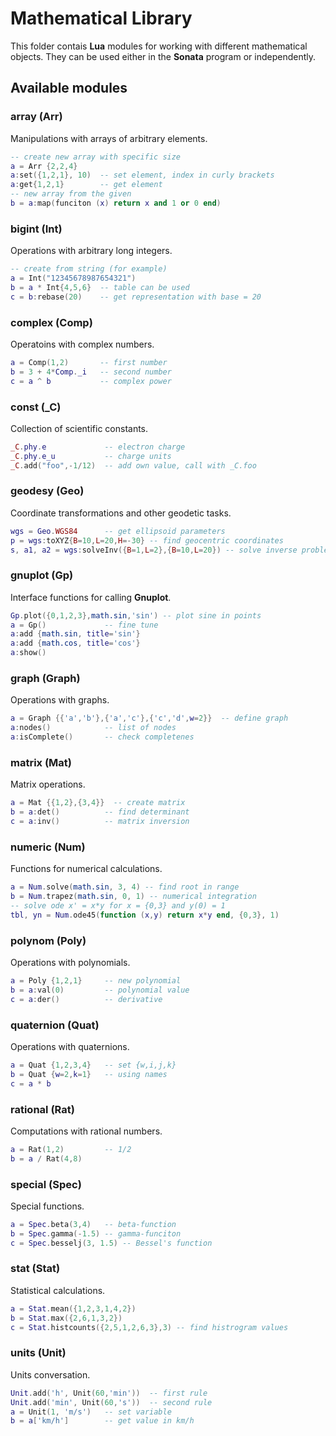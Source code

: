 # Mathematical Library

This folder contais **Lua** modules for working with different mathematical objects.
They can be used either in the **Sonata** program or independently.

## Available modules 

### array (Arr)

Manipulations with arrays of arbitrary elements.

```lua
-- create new array with specific size
a = Arr {2,2,4}
a:set({1,2,1}, 10)  -- set element, index in curly brackets
a:get{1,2,1}        -- get element
-- new array from the given
b = a:map(funciton (x) return x and 1 or 0 end) 
```

### bigint (Int) 

Operations with arbitrary long integers.

```lua
-- create from string (for example)
a = Int("12345678987654321")
b = a * Int{4,5,6}  -- table can be used
c = b:rebase(20)    -- get representation with base = 20
```

### complex (Comp)

Operatoins with complex numbers. 

```lua
a = Comp(1,2)       -- first number
b = 3 + 4*Comp._i   -- second number
c = a ^ b           -- complex power
```

### const (_C) 

Collection of scientific constants. 

```lua
_C.phy.e             -- electron charge
_C.phy.e_u           -- charge units
_C.add("foo",-1/12)  -- add own value, call with _C.foo
```

### geodesy (Geo)

Coordinate transformations and other geodetic tasks.

```lua
wgs = Geo.WGS84      -- get ellipsoid parameters
p = wgs:toXYZ{B=10,L=20,H=-30} -- find geocentric coordinates
s, a1, a2 = wgs:solveInv({B=1,L=2},{B=10,L=20}) -- solve inverse problem
```

### gnuplot (Gp)

Interface functions for calling **Gnuplot**.

```lua
Gp.plot({0,1,2,3},math.sin,'sin') -- plot sine in points
a = Gp()             -- fine tune
a:add {math.sin, title='sin'}
a:add {math.cos, title='cos'}
a:show()
```

### graph (Graph)

Operations with graphs.

```lua
a = Graph {{'a','b'},{'a','c'},{'c','d',w=2}}  -- define graph
a:nodes()            -- list of nodes
a:isComplete()       -- check completenes
```

### matrix (Mat)

Matrix operations.

```lua
a = Mat {{1,2},{3,4}}  -- create matrix
b = a:det()          -- find determinant
c = a:inv()          -- matrix inversion 
```

### numeric (Num)

Functions for numerical calculations. 

```lua
a = Num.solve(math.sin, 3, 4) -- find root in range
b = Num.trapez(math.sin, 0, 1) -- numerical integration
-- solve ode x' = x*y for x = {0,3} and y(0) = 1
tbl, yn = Num.ode45(function (x,y) return x*y end, {0,3}, 1)
```

### polynom (Poly)

Operations with polynomials.

```lua
a = Poly {1,2,1}     -- new polynomial
b = a:val(0)         -- polynomial value
c = a:der()          -- derivative
```

### quaternion (Quat)

Operations with quaternions. 

```lua
a = Quat {1,2,3,4}   -- set {w,i,j,k}
b = Quat {w=2,k=1}   -- using names
c = a * b
```

### rational (Rat)

Computations with rational numbers.

```lua
a = Rat(1,2)         -- 1/2
b = a / Rat(4,8)
```

### special (Spec)

Special functions.

```lua
a = Spec.beta(3,4)   -- beta-function 
b = Spec.gamma(-1.5) -- gamma-funciton
c = Spec.besselj(3, 1.5) -- Bessel's function
```

### stat (Stat)

Statistical calculations.

```lua
a = Stat.mean({1,2,3,1,4,2}) 
b = Stat.max({2,6,1,3,2})
c = Stat.histcounts({2,5,1,2,6,3},3) -- find histrogram values
```

### units (Unit)

Units conversation.

```lua
Unit.add('h', Unit(60,'min'))  -- first rule
Unit.add('min', Unit(60,'s'))  -- second rule
a = Unit(1, 'm/s')   -- set variable
b = a['km/h']        -- get value in km/h
```
